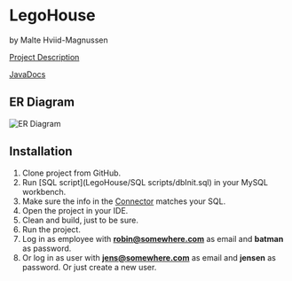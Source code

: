 # LegoHouse
by Malte Hviid-Magnussen

[Project Description](https://datsoftlyngby.github.io/dat2sem2019Spring/Modul3/LegoHus.html)

[JavaDocs](https://maltemagnussen.github.io/LegoHouse/)

## ER Diagram

![ER Diagram](https://i.imgur.com/HI05b2h.png)

## Installation

1. Clone project from GitHub.
2. Run [SQL script](LegoHouse/SQL scripts/dbInit.sql) in your MySQL workbench.
3. Make sure the info in the [Connector](LegoHouse/Lego/src/main/java/malte/Model/Connector.java) matches your SQL.
4. Open the project in your IDE.
5. Clean and build, just to be sure.
6. Run the project.
7. Log in as employee with **robin@somewhere.com** as email and **batman** as password.
8. Or log in as user with **jens@somewhere.com** as email and **jensen** as password. Or just create a new user.
